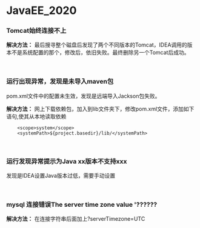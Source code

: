 # JavaEE_2020
<!-- JavaEE课程 -->


### Tomcat始终连接不上
**解决方法：**
最后搜寻整个磁盘后发现了两个不同版本的Tomcat，IDEA调用的版本不是系统配置的那个，修改后，依旧失败。最终删除另一个Tomcat后成功。

<br/>


### 运行出现异常，发现是未导入maven包

pom.xml文件中的配置未生效，发现是远端导入Jackson包失败。

**解决方法：**
网上下载依赖包，加入到lib文件夹下，修改pom.xml文件，添加如下语句,使其从本地读取依赖
```
    <scope>system</scope>
    <systemPath>${project.basedir}/lib/</systemPath>
```
<br/>

### 运行发现异常提示为Java xx版本不支持xxx
发现是IDEA设置Java版本过低，需要手动设置

<br/>

### mysql 连接错误The server time zone value '??????
**解决方法：**
在连接字符串后面加上?serverTimezone=UTC
